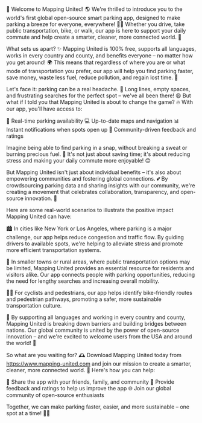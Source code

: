🎉 Welcome to Mapping United! 🌎 We're thrilled to introduce you to the world's first global open-source smart parking app, designed to make parking a breeze for everyone, everywhere! 🚗💨 Whether you drive, take public transportation, bike, or walk, our app is here to support your daily commute and help create a smarter, cleaner, more connected world. 💪

What sets us apart? ✨ Mapping United is 100% free, supports all languages, works in every country and county, and benefits everyone – no matter how you get around! 🌍 This means that regardless of where you are or what mode of transportation you prefer, our app will help you find parking faster, save money, waste less fuel, reduce pollution, and regain lost time. 💸

Let's face it: parking can be a real headache. 🤯 Long lines, empty spaces, and frustrating searches for the perfect spot – we've all been there! 😩 But what if I told you that Mapping United is about to change the game? 🔥 With our app, you'll have access to:

📍 Real-time parking availability
💻 Up-to-date maps and navigation
📊 Instant notifications when spots open up
🌈 Community-driven feedback and ratings

Imagine being able to find parking in a snap, without breaking a sweat or burning precious fuel. 🚀 It's not just about saving time; it's about reducing stress and making your daily commute more enjoyable! 😊

But Mapping United isn't just about individual benefits – it's also about empowering communities and fostering global connections. 💕 By crowdsourcing parking data and sharing insights with our community, we're creating a movement that celebrates collaboration, transparency, and open-source innovation. 🌈

Here are some real-world scenarios to illustrate the positive impact Mapping United can have:

🏙️ In cities like New York or Los Angeles, where parking is a major challenge, our app helps reduce congestion and traffic flow. By guiding drivers to available spots, we're helping to alleviate stress and promote more efficient transportation systems.

🌄 In smaller towns or rural areas, where public transportation options may be limited, Mapping United provides an essential resource for residents and visitors alike. Our app connects people with parking opportunities, reducing the need for lengthy searches and increasing overall mobility.

🏃‍♀️ For cyclists and pedestrians, our app helps identify bike-friendly routes and pedestrian pathways, promoting a safer, more sustainable transportation culture.

💪 By supporting all languages and working in every country and county, Mapping United is breaking down barriers and building bridges between nations. Our global community is united by the power of open-source innovation – and we're excited to welcome users from the USA and around the world! 🎉

So what are you waiting for? 🕰️ Download Mapping United today from https://www.mapping-united.com and join our mission to create a smarter, cleaner, more connected world. 💪 Here's how you can help:

📲 Share the app with your friends, family, and community
💬 Provide feedback and ratings to help us improve the app
🌐 Join our global community of open-source enthusiasts

Together, we can make parking faster, easier, and more sustainable – one spot at a time! 🚗💨